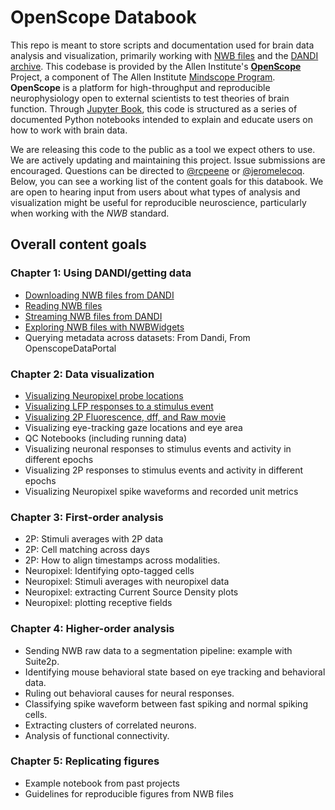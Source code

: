 # OpenScope Databook

This repo is meant to store scripts and documentation used for brain data analysis and visualization, primarily working with [NWB files](https://www.nwb.org/how-to-use/) and the [DANDI archive](https://dandiarchive.org/). This codebase is provided by the Allen Institute's **[OpenScope](https://alleninstitute.org/what-we-do/brain-science/research/mindscope-program/openscope/)** Project, a component of The Allen Institute [Mindscope Program](https://alleninstitute.org/what-we-do/brain-science/research/mindscope-program/). **OpenScope** is a platform for high-throughput and reproducible neurophysiology open to external scientists to test theories of brain function. Through [Jupyter Book](https://jupyterbook.org/), this code is structured as a series of documented Python notebooks intended to explain and educate users on how to work with brain data.

We are releasing this code to the public as a tool we expect others to use. We are actively updating and maintaining this project. Issue submissions are encouraged. Questions can be directed to [@rcpeene](https://github.com/rcpeene) or [@jeromelecoq](https://github.com/jeromelecoq). Below, you can see a working list of the content goals for this databook. We are open to hearing input from users about what types of analysis and visualization might be useful for reproducible neuroscience, particularly when working with the *NWB* standard.


## Overall content goals

### Chapter 1: Using DANDI/getting data
- [Downloading NWB files from DANDI](https://github.com/AllenInstitute/openscope_databook/blob/main/docs/basics/download_nwb.ipynb)
- [Reading NWB files](https://github.com/AllenInstitute/openscope_databook/blob/main/docs/basics/read_nwb.ipynb)
- [Streaming NWB files from DANDI](https://github.com/AllenInstitute/openscope_databook/blob/main/docs/basics/stream_nwb.ipynb)
- [Exploring NWB files with NWBWidgets](https://github.com/AllenInstitute/openscope_databook/blob/main/docs/basics/use_nwbwidgets.ipynb)
- Querying metadata across datasets: From Dandi, From OpenscopeDataPortal

### Chapter 2: Data visualization

- [Visualizing Neuropixel probe locations](https://github.com/AllenInstitute/openscope_databook/blob/main/docs/visualization/visualize_neuropixel_probes.ipynb)
- [Visualizing LFP responses to a stimulus event](https://github.com/AllenInstitute/openscope_databook/blob/main/docs/visualization/visualize_lfp_responses.ipynb)
- [Visualizing 2P Fluorescence, dff, and Raw movie](https://github.com/AllenInstitute/openscope_databook/blob/main/docs/visualization/visualize_2p_raw.ipynb)
- Visualizing eye-tracking gaze locations and eye area
- QC Notebooks (including running data)
- Visualizing neuronal responses to stimulus events and activity in different epochs
- Visualizing 2P responses to stimulus events and activity in different epochs
- Visualizing Neuropixel spike waveforms and recorded unit metrics

### Chapter 3: First-order analysis
- 2P: Stimuli averages with 2P data
- 2P: Cell matching across days
- 2P: How to align timestamps across modalities.
- Neuropixel: Identifying opto-tagged cells
- Neuropixel: Stimuli averages with neuropixel data
- Neuropixel: extracting Current Source Density plots
- Neuropixel: plotting receptive fields

### Chapter 4: Higher-order analysis
- Sending NWB raw data to a segmentation pipeline: example with Suite2p.
- Identifying mouse behavioral state based on eye tracking and behavioral data.
- Ruling out behavioral causes for neural responses.
- Classifying spike waveform between fast spiking and normal spiking cells.
- Extracting clusters of correlated neurons.
- Analysis of functional connectivity.

### Chapter 5: Replicating figures
- Example notebook from past projects
- Guidelines for reproducible figures from NWB files
